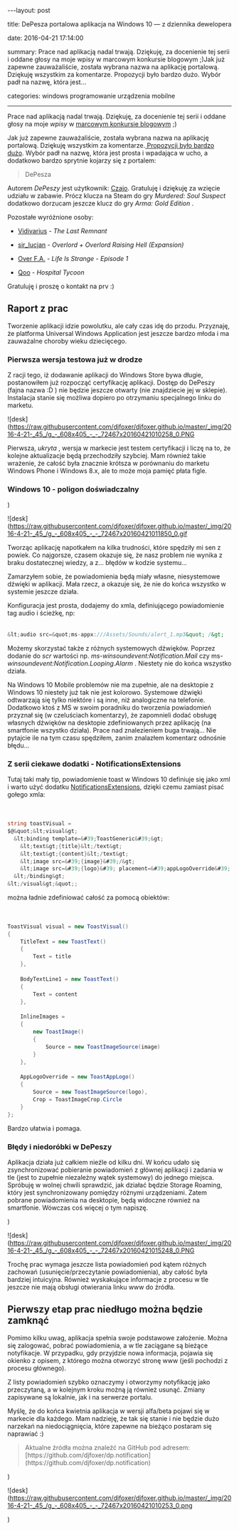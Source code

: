 ﻿---layout:     post

title:      DePesza portalowa aplikacja na Windows 10 — z dziennika dewelopera

date:       2016-04-21 17:14:00

summary:    Prace nad aplikacją nadal trwają. Dziękuję, za docenienie tej serii i oddane głosy na moje wpisy w marcowym konkursie blogowym ;)Jak już zapewne zauważaliście, została wybrana nazwa na aplikację portalową. Dziękuję wszystkim za komentarze. Propozycji było bardzo dużo. Wybór padł na nazwę, która jest...

categories: windows programowanie urządzenia mobilne

---




Prace nad aplikacją nadal trwają. Dziękuję, za docenienie tej serii i oddane głosy na moje  *wpisy*  w [marcowym konkursie blogowym](http://www.dobreprogramy.pl/Cebula/Nagradzamy-najlepszych-blogerow-marca-2016,72349.html) ;)

Jak już zapewne zauważaliście, została wybrana nazwa na aplikację portalową. Dziękuję wszystkim za komentarze.[ Propozycji było bardzo dużo](http://www.dobreprogramy.pl/djfoxer/Konkurs-na-nazwe-aplikacji-dobreprogramy.pl-a-takze-niesforny-Visual-Studio,72207.html). Wybór padł na nazwę, która jest prosta i wpadająca w ucho, a dodatkowo bardzo sprytnie kojarzy się z portalem:  
<blockquote>

<p>DePesza </p>

</blockquote>

Autorem  *DePeszy*  jest użytkownik: [Czajo](http://www.dobreprogramy.pl/Czajo). 
Gratuluję i dziękuję za wzięcie udziału w zabawie. Prócz klucza na Steam do gry  *Murdered: Soul Suspect*  dodatkowo dorzucam jeszcze klucz do gry  *Arma: Gold Edition* . 

Pozostałe wyróżnione osoby:



  * [Vidivarius](http://www.dobreprogramy.pl/258340,Vidivarius,Uzytkownik.html) -  *The Last Remnant* 




  * [sir_lucjan](http://www.dobreprogramy.pl/sir_lucjan) -  *Overlord + Overlord Raising Hell (Expansion)* 




  * [Over F.A.](http://www.dobreprogramy.pl/418183,Over-FA,Uzytkownik.html) -  *Life Is Strange - Episode 1* 




  * [Qoo](http://www.dobreprogramy.pl/178054,Qoo,Uzytkownik.html)  -  *Hospital Tycoon* 





Gratuluję i proszę o kontakt na prv :)




## Raport z prac



Tworzenie aplikacji idzie powolutku, ale cały czas idę do przodu. Przyznaję, że platforma Universal Windows Application jest jeszcze bardzo młoda i ma zauważalne choroby wieku dziecięcego.




### Pierwsza wersja testowa już w drodze



Z racji tego, iż dodawanie aplikacji do Windows Store bywa długie, postanowiłem już rozpocząć certyfikację aplikacji. Dostęp do DePeszy (fajna nazwa :D ) nie będzie jeszcze otwarty (nie znajdziecie jej w sklepie). Instalacja stanie się możliwa dopiero po otrzymaniu specjalnego linku do marketu. 




![desk](https://raw.githubusercontent.com/djfoxer/djfoxer.github.io/master/_img/2016-4-21-_45_/g_-_608x405_-_-_72467x20160421010258_0.PNG




Pierwsza,  *ukryta* , wersja w markecie jest  testem certyfikacji i liczę na to, że kolejne aktualizacje będą przechodziły szybciej. Mam również takie wrażenie, że całość była znacznie krótsza w porównaniu do marketu Windows Phone i Windows 8.x, ale to może moja pamięć płata figle.




### Windows 10 - poligon doświadczalny




)


![desk](https://raw.githubusercontent.com/djfoxer/djfoxer.github.io/master/_img/2016-4-21-_45_/g_-_608x405_-_-_72467x20160421011850_0.gif




Tworząc aplikację napotkałem na kilka trudności, które spędziły mi sen z powiek. Co najgorsze, czasem okazuje się, że nasz problem nie wynika z braku dostatecznej wiedzy, a z... błędów w kodzie systemu...

Zamarzyłem sobie, że powiadomienia będą miały własne, niesystemowe dźwięki w aplikacji. Mała rzecz, a okazuje się, że nie do końca wszystko w systemie jeszcze działa. 

Konfiguracja jest prosta, dodajemy do xmla, definiującego powiadomienie tag audio i ścieżkę, np:



```csharp

&lt;audio src=&quot;ms-appx:///Assets/Sounds/alert_1.mp3&quot; /&gt;

```



Możemy skorzystać także z różnych systemowych dźwięków. Poprzez dodanie do  *scr*  wartości np.  *ms-winsoundevent:Notification.Mail*  czy ms- *winsoundevent:Notification.Looping.Alarm* . Niestety nie do końca wszystko działa.

Na Windows 10 Mobile problemów nie ma zupełnie, ale na desktopie z Windows 10 niestety już tak nie jest kolorowo. Systemowe dźwięki odtwarzają się tylko niektóre i są inne, niż analogiczne na telefonie. Dodatkowo ktoś z MS w swoim poradniku do tworzenia powiadomień przyznał się (w czeluściach komentarzy), że zapomnieli dodać obsługę  własnych dźwięków na desktopie zdefiniowanych przez aplikację (na smartfonie wszystko działa). Prace nad znalezieniem buga trwają... Nie pytajcie ile na tym czasu spędziłem, zanim znalazłem komentarz odnośnie błędu...




### Z serii ciekawe dodatki - NotificationsExtensions




Tutaj taki mały tip, powiadomienie toast w Windows 10 definiuje się jako xml i warto użyć dodatku [NotificationsExtensions](https://github.com/WindowsNotifications/NotificationsExtensions), dzięki czemu zamiast pisać gołego xmla:



```csharp


string toastVisual =
$@&quot;&lt;visual&gt;
  &lt;binding template=&#39;ToastGeneric&#39;&gt;
    &lt;text&gt;{title}&lt;/text&gt;
    &lt;text&gt;{content}&lt;/text&gt;
    &lt;image src=&#39;{image}&#39;/&gt;
    &lt;image src=&#39;{logo}&#39; placement=&#39;appLogoOverride&#39; hint-crop=&#39;circle&#39;/&gt;
  &lt;/binding&gt;
&lt;/visual&gt;&quot;;


```



można ładnie zdefiniować całość za pomocą obiektów:


```csharp


ToastVisual visual = new ToastVisual()
{
    TitleText = new ToastText()
    {
        Text = title
    },
 
    BodyTextLine1 = new ToastText()
    {
        Text = content
    },
 
    InlineImages =
    {
        new ToastImage()
        {
            Source = new ToastImageSource(image)
        }
    },
 
    AppLogoOverride = new ToastAppLogo()
    {
        Source = new ToastImageSource(logo),
        Crop = ToastImageCrop.Circle
    }
};


```



Bardzo ułatwia i pomaga.




### Błędy i niedoróbki w DePeszy



Aplikacja działa już całkiem nieźle od kilku dni. W końcu udało się zsynchronizować pobieranie powiadomień z głównej aplikacji i zadania w tle (jest to zupełnie niezależny wątek systemowy) do jednego miejsca. Spróbuję w wolnej chwili sprawdzić, jak działać będzie Storage Roaming, który jest synchronizowany pomiędzy różnymi urządzeniami. Zatem pobrane powiadomienia na desktopie, będą widoczne również na smartfonie. Wówczas coś więcej o tym napiszę.

)


![desk](https://raw.githubusercontent.com/djfoxer/djfoxer.github.io/master/_img/2016-4-21-_45_/g_-_608x405_-_-_72467x20160421015248_0.PNG




Trochę prac wymaga jeszcze lista powiadomień pod kątem różnych zachowań (usunięcie/przeczytanie powiadomienia), aby całość była bardziej intuicyjna. Również wyskakujące informacje z procesu w tle jeszcze nie mają obsługi otwierania linku www do źródła.




## Pierwszy etap prac niedługo można będzie zamknąć



Pomimo kilku uwag, aplikacja spełnia swoje podstawowe założenie. Można się zalogować, pobrać powiadomienia, a w tle zaciągane są bieżące notyfikacje. W przypadku, gdy przyjdzie nowa informacja, pojawia się okienko z opisem, z którego można otworzyć stronę www (jeśli pochodzi z procesu głównego). 

Z listy powiadomień szybko oznaczymy i otworzymy notyfikację jako przeczytaną, a w kolejnym kroku możną ją również usunąć. Zmiany zapisywane są lokalnie, jak i na serwerze portalu.

Myślę, że do końca kwietnia aplikacja w wersji alfa/beta pojawi się w markecie dla każdego. Mam nadzieję, że tak się stanie i nie będzie dużo narzekań na niedociągnięcia, które zapewne na bieżąco postaram się naprawiać :)



<blockquote>

<p>Aktualne źródła można znaleźć na GitHub pod adresem:
[https://github.com/djfoxer/dp.notification](https://github.com/djfoxer/dp.notification)</p>

</blockquote>
)


![desk](https://raw.githubusercontent.com/djfoxer/djfoxer.github.io/master/_img/2016-4-21-_45_/g_-_608x405_-_-_72467x20160421010253_0.png


)